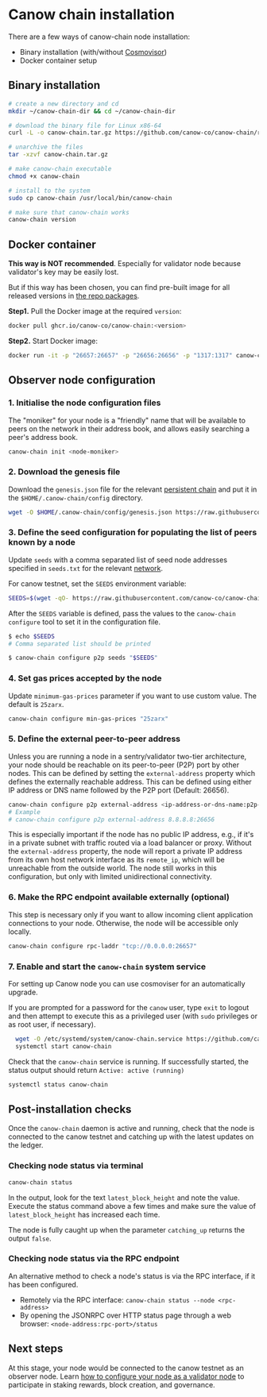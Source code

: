 # Canow chain installation

There are a few ways of canow-chain node installation:

- Binary installation (with/without [Cosmovisor](https://docs.cosmos.network/main/tooling/cosmovisor))
- Docker container setup

## Binary installation

```bash
# create a new directory and cd
mkdir ~/canow-chain-dir && cd ~/canow-chain-dir

# download the binary file for Linux x86-64
curl -L -o canow-chain.tar.gz https://github.com/canow-co/canow-chain/releases/download/v0.3.0/canow-chain-v0.3.0-linux.tar.gz

# unarchive the files
tar -xzvf canow-chain.tar.gz

# make canow-chain executable
chmod +x canow-chain

# install to the system
sudo cp canow-chain /usr/local/bin/canow-chain

# make sure that canow-chain works
canow-chain version
```

## Docker container

**This way is NOT recommended**. Especially for validator node because validator's key may be easily lost.

But if this way has been chosen, you can find pre-built image for all released versions in [the repo packages](https://github.com/canow-co/canow-chain/pkgs/container/canow-chain).

**Step1.** Pull the Docker image at the required `version`:

```bash
docker pull ghcr.io/canow-co/canow-chain:<version>
```

**Step2.** Start Docker image:

```bash
docker run -it -p "26657:26657" -p "26656:26656" -p "1317:1317" canow-chain
```

## Observer node configuration

### 1. Initialise the node configuration files

The "moniker" for your node is a "friendly" name that will be available to peers on the network in their address book, and allows easily searching a peer's address book.

```bash
canow-chain init <node-moniker>
```

### 2. Download the genesis file

Download the `genesis.json` file for the relevant [persistent chain](../../networks/) and put it in the `$HOME/.canow-chain/config` directory.

```bash
wget -O $HOME/.canow-chain/config/genesis.json https://raw.githubusercontent.com/canow-co/canow-chain/main/networks/testnet/genesis.json
```

### 3. Define the seed configuration for populating the list of peers known by a node

Update `seeds` with a comma separated list of seed node addresses specified in `seeds.txt` for the relevant [network](../../networks/).

For canow testnet, set the `SEEDS` environment variable:

```bash
SEEDS=$(wget -qO- https://raw.githubusercontent.com/canow-co/canow-chain/main/networks/testnet/seeds.txt)
```

After the `SEEDS` variable is defined, pass the values to the `canow-chain configure` tool to set it in the configuration file.

```bash
$ echo $SEEDS
# Comma separated list should be printed

$ canow-chain configure p2p seeds "$SEEDS"
```

### 4. Set gas prices accepted by the node

Update `minimum-gas-prices` parameter if you want to use custom value. The default is `25zarx`.

```bash
canow-chain configure min-gas-prices "25zarx"
```

### 5. Define the external peer-to-peer address

Unless you are running a node in a sentry/validator two-tier architecture, your node should be reachable on its peer-to-peer (P2P) port by other nodes. This can be defined by setting the `external-address` property which defines the externally reachable address. This can be defined using either IP address or DNS name followed by the P2P port (Default: 26656).

```bash
canow-chain configure p2p external-address <ip-address-or-dns-name:p2p-port>
# Example
# canow-chain configure p2p external-address 8.8.8.8:26656
```

This is especially important if the node has no public IP address, e.g., if it's in a private subnet with traffic routed via a load balancer or proxy. Without the `external-address` property, the node will report a private IP address from its own host network interface as its `remote_ip`, which will be unreachable from the outside world. The node still works in this configuration, but only with limited unidirectional connectivity.

### 6. Make the RPC endpoint available externally (optional)

This step is necessary only if you want to allow incoming client application connections to your node. Otherwise, the node will be accessible only locally.

```bash
canow-chain configure rpc-laddr "tcp://0.0.0.0:26657"
```

### 7. Enable and start the `canow-chain` system service

For setting up Canow node you can use cosmoviser for an automatically upgrade.

If you are prompted for a password for the `canow` user, type `exit` to logout and then attempt to execute this as a privileged user (with `sudo` privileges or as root user, if necessary).

```bash
  wget -O /etc/systemd/system/canow-chain.service https://github.com/canow-co/canow-chain/releases/download/v0.3.0/cosmovisor.service
  systemctl start canow-chain
```

Check that the `canow-chain` service is running. If successfully started, the status output should return `Active: active (running)`

```bash
systemctl status canow-chain
```

## Post-installation checks

Once the `canow-chain` daemon is active and running, check that the node is connected to the canow testnet and catching up with the latest updates on the ledger.

### Checking node status via terminal

```bash
canow-chain status
```

In the output, look for the text `latest_block_height` and note the value. Execute the status command above a few times and make sure the value of `latest_block_height` has increased each time.

The node is fully caught up when the parameter `catching_up` returns the output `false`.

### Checking node status via the RPC endpoint

An alternative method to check a node's status is via the RPC interface, if it has been configured.

- Remotely via the RPC interface: `canow-chain status --node <rpc-address>`
- By opening the JSONRPC over HTTP status page through a web browser: `<node-address:rpc-port>/status`

## Next steps

At this stage, your node would be connected to the canow testnet as an observer node. Learn [how to configure your node as a validator node](validator-creation.md) to participate in staking rewards, block creation, and governance.
